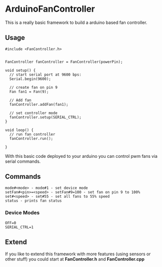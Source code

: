 # ArduinoFanController

This is a really basic framework to build a arduino based fan controller.

## Usage
```
#include <FanController.h>


FanController fanController = FanController(powerPin);

void setup() {
  // start serial port at 9600 bps:
  Serial.begin(9600);

  // create fan on pin 9
  Fan fan1 = Fan(9);

  // Add fan 	
  fanController.addFan(fan1);

  // set controller mode
  fanController.setup(SERIAL_CTRL);
}

void loop() {
  // run fan controller
  fanController.run();

}
```

With this basic code deployed to your arduino you can control pwm fans via serial commands.

## Commands

```
mode#<mode> - mode#1 - set device mode
setFan#<pin>=<speed> - setFan#9=100 - set fan on pin 9 to 100%
set#<speed> - set#55 - set all fans to 55% speed
status - prints fan status
```


### Device Modes

```
OFF=0
SERIAL_CTRL=1
```

## Extend
If you like to extend this framework with more features (using sensors or other stuff) you could start at **FanController.h** and **FanController.cpp**
